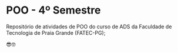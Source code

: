 # POO - 4º Semestre

Repositório de atividades de POO do curso de ADS da Faculdade de Tecnologia de Praia Grande (FATEC-PG);

😎🤓
